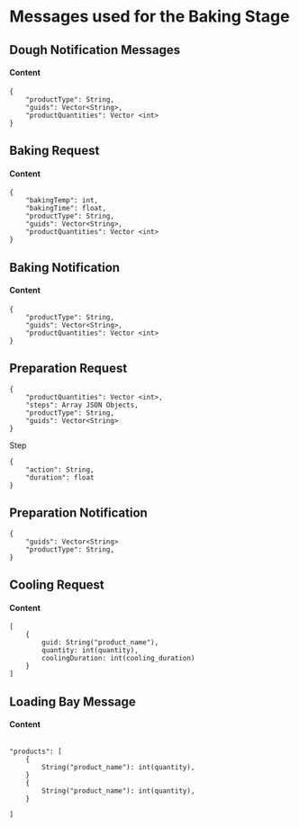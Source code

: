 # Messages used for the Baking Stage

## Dough Notification Messages

#### Content

```
{
    "productType": String,
    "guids": Vector<String>,
    "productQuantities": Vector <int>
}
```

## Baking Request

#### Content

```
{
    "bakingTemp": int,
    "bakingTime": float,
    "productType": String,
    "guids": Vector<String>,
    "productQuantities": Vector <int>
}
```

## Baking Notification

#### Content

```
{
    "productType": String,
    "guids": Vector<String>,
    "productQuantities": Vector <int>
}
```

## Preparation Request
```
{
    "productQuantities": Vector <int>,
    "steps": Array JSON Objects,
    "productType": String,
    "guids": Vector<String>
}
```
Step
```
{
    "action": String,
    "duration": float
}
```

## Preparation Notification
```
{
    "guids": Vector<String>
    "productType": String,
}
```  

## Cooling Request

#### Content

```
[
    {
        guid: String("product_name"),
        quantity: int(quantity),
        coolingDuration: int(cooling_duration)
    }
]
```

## Loading Bay Message

#### Content

```

"products": [
    {
        String("product_name"): int(quantity),
    }
    {
        String("product_name"): int(quantity),
    }

]

```
